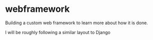 # webframework

Building a custom web framework to learn more about how it is done.

I will be roughly following a similar layout to Django